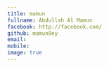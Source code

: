 ```yaml
---
title: mamun
fullname: Abdullah Al Mamun
facebook: http://facebook.com/
github: mamun9ey
email: 
mobile:
image: true
---
```


